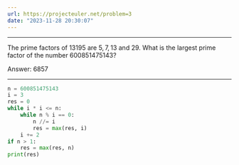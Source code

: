 ```yaml
---
url: https://projecteuler.net/problem=3
date: "2023-11-28 20:30:07"
---
```

---
The prime factors of $13195$ are $5, 7, 13$ and $29$.
What is the largest prime factor of the number $600851475143$?

Answer: 6857

---
```python
n = 600851475143
i = 3
res = 0
while i * i <= n:
    while n % i == 0:
        n //= i
        res = max(res, i)
    i += 2
if n > 1:
    res = max(res, n)
print(res)
```
